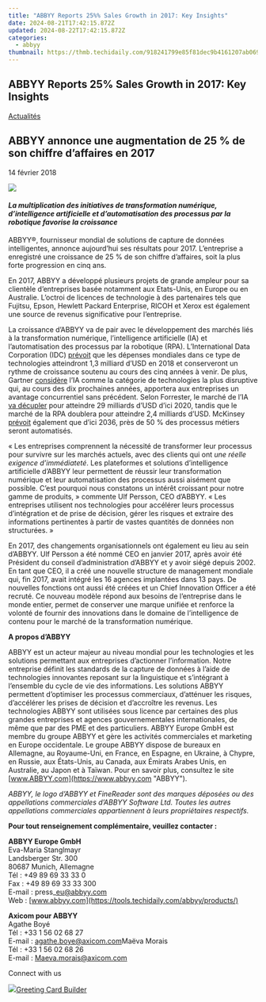 ```yaml
---
title: "ABBYY Reports 25%% Sales Growth in 2017: Key Insights"
date: 2024-08-21T17:42:15.872Z
updated: 2024-08-22T17:42:15.872Z
categories:
  - abbyy
thumbnail: https://thmb.techidaily.com/918241799e85f81dec9b4161207ab0693452bcd53dc379a61f25b9401249f9af.jpg
---
```


## ABBYY Reports 25% Sales Growth in 2017: Key Insights

[Actualités](https://tools.techidaily.com/abbyy/products/)

## ABBYY annonce une augmentation de 25 % de son chiffre d’affaires en 2017

14 février 2018

![](https://content.abbyy.com/-/media/project/abbyy/abbyy/branchtemplates/shutterstock_1272462163_1296-x-729.jpg?h=729&iar=0&w=1296)

#### _La multiplication des initiatives de transformation numérique, d’intelligence artificielle et d’automatisation des processus par la robotique favorise la croissance_

  
ABBYY®, fournisseur mondial de solutions de capture de données intelligentes, annonce aujourd’hui ses résultats pour 2017\. L’entreprise a enregistré une croissance de 25 % de son chiffre d’affaires, soit la plus forte progression en cinq ans.

En 2017, ABBYY a développé plusieurs projets de grande ampleur pour sa clientèle d’entreprises basée notamment aux Etats-Unis, en Europe ou en Australie. L’octroi de licences de technologie à des partenaires tels que Fujitsu, Epson, Hewlett Packard Enterprise, RICOH et Xerox est également une source de revenus significative pour l’entreprise.

La croissance d’ABBYY va de pair avec le développement des marchés liés à la transformation numérique, l’intelligence artificielle (IA) et l’automatisation des processus par la robotique (RPA). L’International Data Corporation (IDC) [prévoit](https://www.idc.com/getdoc.jsp?containerId=IDC%5FP32575 "IDC") que les dépenses mondiales dans ce type de technologies atteindront 1,3 milliard d’USD en 2018 et conserveront un rythme de croissance soutenu au cours des cinq années à venir. De plus, Gartner [considère](https://www.gartner.com/smarterwithgartner/top-trends-in-the-gartner-hype-cycle-for-emerging-technologies-2017/ "Gartner") l’IA comme la catégorie de technologies la plus disruptive qui, au cours des dix prochaines années, apportera aux entreprises un avantage concurrentiel sans précédent. Selon Forrester, le marché de l’IA [va décupler](https://www.forrester.com/report/The+RPA+Market+Will+Reach+29+Billion+By+2021/-/E-RES137229 "Forrester") pour atteindre 29 milliards d’USD d’ici 2020, tandis que le marché de la RPA doublera pour atteindre 2,4 milliards d’USD. McKinsey [prévoit](https://www.mckinsey.com/business-functions/digital-mckinsey/our-insights/where-machines-could-replace-humans-and-where-they-cant-yet "McKinsey") également que d’ici 2036, près de 50 % des processus métiers seront automatisés.

« Les entreprises comprennent la nécessité de transformer leur processus pour survivre sur les marchés actuels, avec des clients qui ont _une réelle exigence d’immédiateté_. Les plateformes et solutions d’intelligence artificielle d’ABBYY leur permettent de réussir leur transformation numérique et leur automatisation des processus aussi aisément que possible. C’est pourquoi nous constatons un intérêt croissant pour notre gamme de produits, » commente Ulf Persson, CEO d’ABBYY. « Les entreprises utilisent nos technologies pour accélérer leurs processus d’intégration et de prise de décision, gérer les risques et extraire des informations pertinentes à partir de vastes quantités de données non structurées. »

En 2017, des changements organisationnels ont également eu lieu au sein d’ABBYY. Ulf Persson a été nommé CEO en janvier 2017, après avoir été Président du conseil d’administration d’ABBYY et y avoir siégé depuis 2002\. En tant que CEO, il a créé une nouvelle structure de management mondiale qui, fin 2017, avait intégré les 16 agences implantées dans 13 pays. De nouvelles fonctions ont aussi été créées et un Chief Innovation Officer a été recruté. Ce nouveau modèle répond aux besoins de l’entreprise dans le monde entier, permet de conserver une marque unifiée et renforce la volonté de fournir des innovations dans le domaine de l’intelligence de contenu pour le marché de la transformation numérique.

  
**A propos d’ABBYY**

ABBYY est un acteur majeur au niveau mondial pour les technologies et les solutions permettant aux entreprises d’actionner l’information. Notre entreprise définit les standards de la capture de données à l’aide de technologies innovantes reposant sur la linguistique et s’intégrant à l’ensemble du cycle de vie des informations. Les solutions ABBYY permettent d’optimiser les processus commerciaux, d’atténuer les risques, d’accélérer les prises de décision et d’accroître les revenus. Les technologies ABBYY sont utilisées sous licence par certaines des plus grandes entreprises et agences gouvernementales internationales, de même que par des PME et des particuliers. ABBYY Europe GmbH est membre du groupe ABBYY et gère les activités commerciales et marketing en Europe occidentale. Le groupe ABBYY dispose de bureaux en Allemagne, au Royaume-Uni, en France, en Espagne, en Ukraine, à Chypre, en Russie, aux États-Unis, au Canada, aux Émirats Arabes Unis, en Australie, au Japon et à Taïwan. Pour en savoir plus, consultez le site [www.ABBYY.com](https://www.abbyy.com "ABBYY").

_ABBYY, le logo d’ABBYY et FineReader sont des marques déposées ou des appellations commerciales d’ABBYY Software Ltd. Toutes les autres appellations commerciales appartiennent à leurs propriétaires respectifs._

  
**Pour tout renseignement complémentaire, veuillez contacter :**

  
**ABBYY Europe GmbH**  
Eva-Maria Stanglmayr  
Landsberger Str. 300  
80687 Munich, Allemagne  
Tél : +49 89 69 33 33 0  
Fax : +49 89 69 33 33 300  
E-mail : press\_eu@abbyy.com  
Web : [www.abbyy.com](https://tools.techidaily.com/abbyy/products/)

**Axicom pour ABBYY**  
Agathe Boyé  
Tél : +33 1 56 02 68 27  
E-mail : [agathe.boye@axicom.com](https://tools.techidaily.com/abbyy/products/)Maëva Morais  
Tél : +33 1 56 02 68 26  
E-mail : [Maeva.morais@axicom.com](https://tools.techidaily.com/abbyy/products/)

Connect with us

<ins class="adsbygoogle"
     style="display:block"
     data-ad-format="autorelaxed"
     data-ad-client="ca-pub-7571918770474297"
     data-ad-slot="1223367746"></ins>



<ins class="adsbygoogle"
     style="display:block"
     data-ad-client="ca-pub-7571918770474297"
     data-ad-slot="8358498916"
     data-ad-format="auto"
     data-full-width-responsive="true"></ins>



<!-- affiliate ads begin -->
<a href="https://secure.2checkout.com/order/checkout.php?PRODS=2067133&QTY=1&AFFILIATE=108875&CART=1"><img src="https://www.pearlmountainsoft.com/n_img/product/gcb/banScrn.jpg" border="0">Greeting Card Builder</a>
<!-- affiliate ads end -->